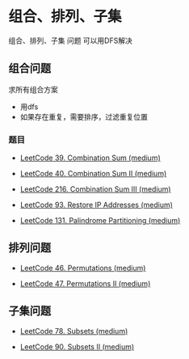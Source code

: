 # 组合、排列、子集

组合、排列、子集 问题 可以用DFS解决

## 组合问题

求所有组合方案

- 用dfs
- 如果存在重复，需要排序，过滤重复位置

### 题目

- [LeetCode 39. Combination Sum (medium)](./problems/1-100/39.combination-sum.md)

- [LeetCode 40. Combination Sum II (medium)](./problems/1-100/40.combination-sum-ii.md)

- [LeetCode 216. Combination Sum III (medium)](./problems/201-300/216.combination-sum-iii.md)

- [LeetCode 93. Restore IP Addresses (medium)](./problems/1-100/93.restore-ip-addresses.md)

- [LeetCode 131. Palindrome Partitioning (medium)](./problems/101-200/131.palindrome-partitioning.md)

## 排列问题

- [LeetCode 46. Permutations (medium)](./problems/1-100/46.permutations.md)

- [LeetCode 47. Permutations II (medium)](./problems/1-100/47.permutations-ii.md)

## 子集问题

- [LeetCode 78. Subsets (medium)](./problems/1-100/78.subsets.md)

- [LeetCode 90. Subsets II (medium)](./problems/1-100/90.subsets-ii.md)

